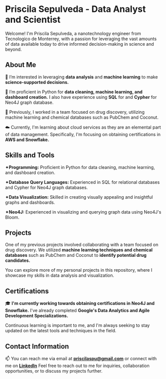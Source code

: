 # Priscila Sepulveda - Data Analyst and Scientist
Welcome! I'm Priscila Sepulveda, a nanotechnology engineer from Tecnologico de Monterrey, with a passion for leveraging the vast amounts of data available today to drive informed decision-making in science and beyond.

## About Me
👀 I’m interested in leveraging __data analysis__ and __machine learning__ to make __science-supported decisions.__

🌱 I’m proficient in Python for __data cleaning, machine learning, and dashboard creation.__ I also have experience using  __SQL__ for and __Cypher__ for Neo4J graph database. 

💼 Previously, I worked in a team focused on drug discovery, utilizing machine learning and chemical databases such as PubChem and Coconut.

☁️ Currently, I'm learning about cloud services as they are an elemental part of data management. Specifically, I'm focusing on obtaining certifications in __AWS and Snowflake.__

## Skills and Tools
&#10022;__Programming:__ Proficient in Python for data cleaning, machine learning, and dashboard creation.

&#10022;__Database Query Languages:__ Experienced in SQL for relational databases and Cypher for Neo4J graph databases.

&#10022;__Data Visualization:__ Skilled in creating visually appealing and insightful graphs and dashboards.

&#10022;__Neo4J:__ Experienced in visualizing and querying graph data using Neo4J's Bloom.

## Projects
One of my previous projects involved collaborating with a team focused on drug discovery. We utilized __machine learning techniques and chemical databases__ such as PubChem and Coconut to __identify potential drug candidates.__

You can explore more of my personal projects in this repository, where I showcase my skills in data analysis and visualization.

## Certifications
🎓 __I'm currently working towards obtaining certifications in Neo4J and Snowflake.__ I've already completed __Google's Data Analytics and Agile Development Specializations.__ 

Continuous learning is important to me, and I'm always seeking to stay updated on the latest tools and techniques in the field.

## Contact Information
📫 You can reach me via email at __[priscilaspu@gmail.com](mailto:priscilaspu@gmail.com)__ or connect with me on __[LinkedIn](https://www.linkedin.com/in/prlaa/)__
Feel free to reach out to me for inquiries, collaboration opportunities, or to discuss my projects further. 
